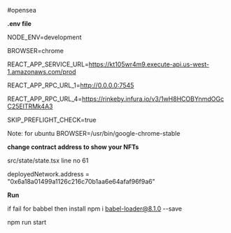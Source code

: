 #opensea

**.env file**

NODE_ENV=development

BROWSER=chrome

REACT_APP_SERVICE_URL=https://kt105wr4m9.execute-api.us-west-1.amazonaws.com/prod

REACT_APP_RPC_URL_1=http://0.0.0.0:7545

REACT_APP_RPC_URL_4=https://rinkeby.infura.io/v3/1wH8HCOBYnmdOGcC25ElTRMk4A3

SKIP_PREFLIGHT_CHECK=true


Note: for ubuntu   BROWSER=/usr/bin/google-chrome-stable 

**change contract address to show your NFTs**

src/state/state.tsx line no 61

deployedNetwork.address = "0x6a18a01499a1126c216c70b1aa6e64afaf96f9a6"

**Run**

if fail for babbel then install
npm i babel-loader@8.1.0 --save

npm run start
